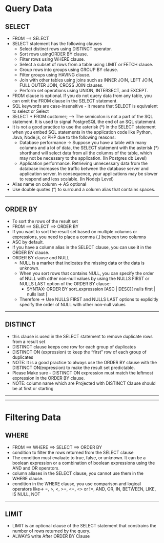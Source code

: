 # Query Data

## SELECT

- FROM ==> SELECT
- SELECT statement has the following clauses
  - Select distinct rows using DISTINCT operator.
  - Sort rows usingORDER BY clause.
  - Filter rows using WHERE clause.
  - Select a subset of rows from a table using LIMIT or FETCH clause.
  - Group rows into groups using GROUP BY clause.
  - Filter groups using HAVING clause.
  - Join with other tables using joins such as INNER JOIN, LEFT JOIN, FULL OUTER JOIN, CROSS JOIN clauses.
  - Perform set operations using UNION, INTERSECT, and EXCEPT.
- FROM clause is optional. If you do not query data from any table, you can omit the FROM clause in the SELECT statement.
- SQL keywords are case-insensitive - It means that SELECT is equivalent to select or Select
- SELECT \* FROM customer; --> The semicolon is not a part of the SQL statement. It is used to signal PostgreSQL the end of an SQL statement.
- It is not a good practice to use the asterisk (\*) in the SELECT statement when you embed SQL statements in the application code like Python, Java, Node.js, or PHP due to the following reasons:
  - Database performance -> Suppose you have a table with many columns and a lot of data, the SELECT statement with the asterisk (\*) shorthand will select data from all the columns of the table, which may not be necessary to the application. (In Postgres db Level)
  - Application performance. Retrieving unnecessary data from the database increases the traffic between the database server and application server. In consequence, your applications may be slower to respond and less scalable. (In Nodejs Level)
- Alias name on column -> AS optional
- Use double quotes (“) to surround a column alias that contains spaces.

---

## ORDER BY

- To sort the rows of the result set
- FROM ==> SELECT ==> ORDER BY
- If you want to sort the result set based on multiple columns or expressions, you need to place a comma (,) between two columns
- ASC by default.
- If you have a column alias in the SELECT clause, you can use it in the ORDER BY clause.
- ORDER BY clause and NULL
  - NULL is a marker that indicates the missing data or the data is unknown.
  - When you sort rows that contains NULL, you can specify the order of NULL with other non-null values by using the NULLS FIRST or NULLS LAST option of the ORDER BY clause:
    - SYNTAX: ORDER BY sort_expresssion [ASC | DESC][ nulls first | nulls last ]
  - Therefore -> Use NULLS FIRST and NULLS LAST options to explicitly specify the order of NULL with other non-null values

---

## DISTINCT

- this clause is used in the SELECT statement to remove duplicate rows from a result set
- DISTINCT clause keeps one row for each group of duplicates
- DISTINCT ON (expression) to keep the “first” row of each group of duplicates
- NOTE: It is a good practice to always use the ORDER BY clause with the DISTINCT ON(expression) to make the result set predictable.
- Please Make sure - DISTINCT ON expression must match the leftmost expression in the ORDER BY clause.
- NOTE: column name which are Projected with DISTINCT Clause should be at first or starting

---

---

# Filtering Data

## WHERE

- FROM ==> WHERE ==> SELECT ==> ORDER BY
- condition to filter the rows returned from the SELECT clause
- The condition must evaluate to true, false, or unknown. It can be a boolean expression or a combination of boolean expressions using the AND and OR operators.
- column aliases in the SELECT clause, you cannot use them in the WHERE clause.
- condition in the WHERE clause, you use comparison and logical operators like-> =, >, <, >=, <=, <> or !=, AND, OR, IN, BETWEEN, LIKE, IS NULL, NOT

---

## LIMIT

- LIMIT is an optional clause of the SELECT statement that constrains the number of rows returned by the query.
- ALWAYS write After ORDER BY Clause
